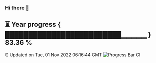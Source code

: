### Hi there 👋
⏳ Year progress { █████████████████████████▁▁▁▁▁ } 83.36 %
---
⏰ Updated on Tue, 01 Nov 2022 06:16:44 GMT
![Progress Bar CI](https://github.com/Moyi321/Moyi321/workflows/Progress%20Bar%20CI/badge.svg)
